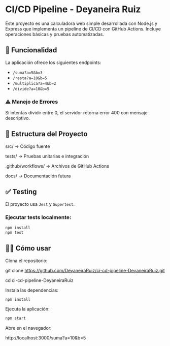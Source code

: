 # CI/CD Pipeline - Deyaneira Ruiz

Este proyecto es una calculadora web simple desarrollada con Node.js y Express que implementa un pipeline de CI/CD con GitHub Actions. Incluye operaciones básicas y pruebas automatizadas.

## 🚀 Funcionalidad

La aplicación ofrece los siguientes endpoints:

- `/suma?a=5&b=3`
- `/resta?a=10&b=5`
- `/multiplica?a=4&b=2`
- `/divide?a=10&b=5`

### ⚠️ Manejo de Errores
Si intentas dividir entre 0, el servidor retorna error 400 con mensaje descriptivo.

## 📁 Estructura del Proyecto

src/ → Código fuente

tests/ → Pruebas unitarias e integración

.github/workflows/ → Archivos de GitHub Actions

docs/ → Documentación futura

## ✅ Testing

El proyecto usa `Jest` y `Supertest`.

### Ejecutar tests localmente:

```bash
npm install
npm test
```
## 👨‍💻 Cómo usar

Clona el repositorio:

git clone https://github.com/DeyaneiraRuiz/ci-cd-pipeline-DeyaneiraRuiz.git

cd ci-cd-pipeline-DeyaneiraRuiz

Instala las dependencias:
```bash
npm install
```
Ejecuta la aplicación:
```bash
npm start
```
Abre en el navegador:

http://localhost:3000/suma?a=10&b=5
